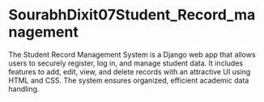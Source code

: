 # SourabhDixit07Student_Record_management
The Student Record Management System is a Django web app that allows users to securely register, log in, and manage student data. It includes features to add, edit, view, and delete records with an attractive UI using HTML and CSS. The system ensures organized, efficient academic data handling.
